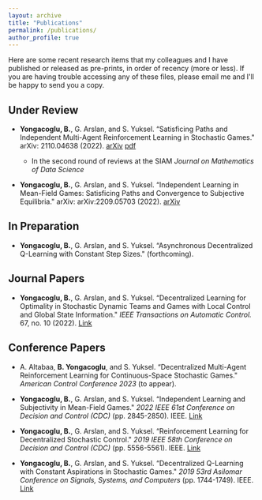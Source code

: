 ```yaml
---
layout: archive
title: "Publications"
permalink: /publications/
author_profile: true
---
```


Here are some recent research items that my colleagues and I have published or released as pre-prints, in order of recency (more or less). If you are having trouble accessing any of these files, please email me and I'll be happy to send you a copy.



## Under Review

- **Yongacoglu, B.**, G. Arslan, and S. Yuksel. “Satisficing Paths and Independent Multi-Agent Reinforcement Learning in Stochastic Games." arXiv: 2110.04638 (2022). [arXiv](https://arxiv.org/abs/2110.04638) [pdf](http://yongac.github.io/files/satisficing.pdf)
  * In the second round of reviews at the SIAM *Journal on Mathematics of Data Science*

- **Yongacoglu, B.**, G. Arslan, and S. Yuksel. “Independent Learning in Mean-Field Games: Satisficing Paths and Convergence to Subjective Equilibria." arXiv: arXiv:2209.05703 (2022). [arXiv](https://arxiv.org/abs/2209.05703)


## In Preparation

-  **Yongacoglu, B.**, G. Arslan, and S. Yuksel. “Asynchronous Decentralized Q-Learning with Constant Step Sizes." (forthcoming).


## Journal Papers

- **Yongacoglu, B.**, G. Arslan, and S. Yuksel. “Decentralized Learning for Optimality in Stochastic Dynamic Teams and Games with Local Control and Global State Information." *IEEE Transactions on Automatic Control.* 67, no. 10 (2022). [Link](https://ieeexplore.ieee.org/document/9580732)


## Conference Papers

- A. Altabaa, **B. Yongacoglu**, and S. Yuksel. “Decentralized Multi-Agent Reinforcement Learning for Continuous-Space Stochastic Games." *American Control Conference 2023* (to appear).

- **Yongacoglu, B.**, G. Arslan, and S. Yuksel. “Independent Learning and Subjectivity in Mean-Field Games." *2022 IEEE 61st Conference on Decision and Control (CDC)* (pp. 2845-2850). IEEE. [Link](https://ieeexplore.ieee.org/document/9992399)

- **Yongacoglu, B.**, G. Arslan, and S. Yuksel. “Reinforcement Learning for Decentralized Stochastic Control." *2019 IEEE 58th Conference on Decision and Control (CDC)* (pp. 5556-5561). IEEE. [Link](https://ieeexplore.ieee.org/document/9030158)

- **Yongacoglu, B.**, G. Arslan, and S. Yuksel. “Decentralized Q-Learning with Constant Aspirations in Stochastic Games." *2019 53rd Asilomar Conference on Signals, Systems, and Computers* (pp. 1744-1749). IEEE. [Link](https://ieeexplore.ieee.org/document/9049021)


